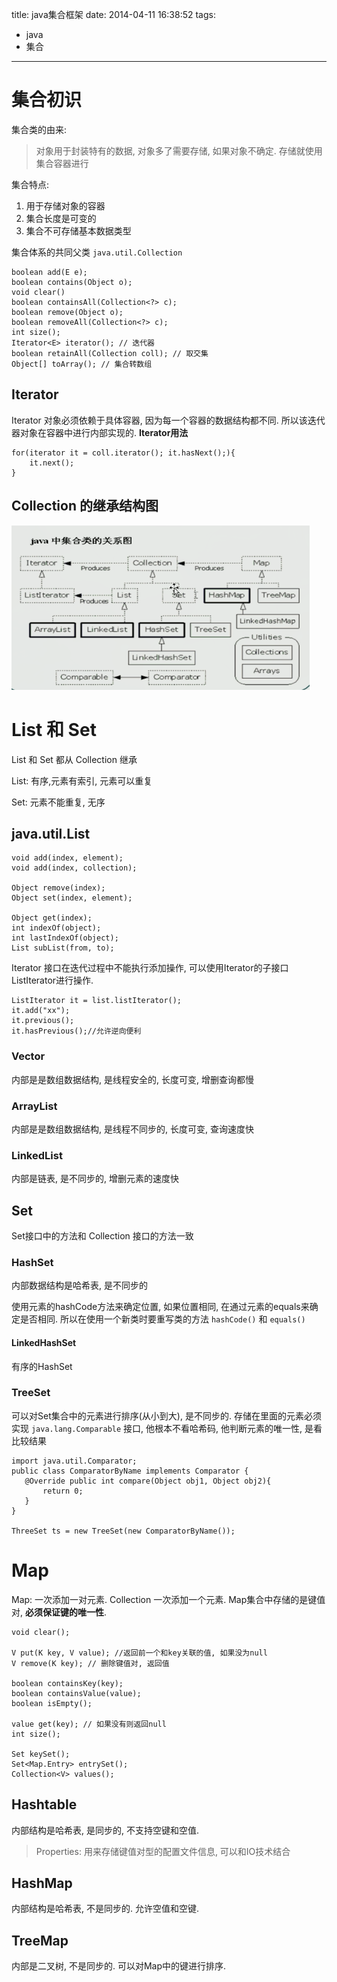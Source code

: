 title: java集合框架
date: 2014-04-11 16:38:52
tags:
- java
- 集合
---
# 集合初识 #

集合类的由来:
> 对象用于封装特有的数据, 对象多了需要存储, 如果对象不确定.
> 存储就使用集合容器进行


集合特点:
1. 用于存储对象的容器
2. 集合长度是可变的
3. 集合不可存储基本数据类型

集合体系的共同父类 `java.util.Collection`
~~~~~~
boolean add(E e);
boolean contains(Object o);
void clear()
boolean containsAll(Collection<?> c);
boolean remove(Object o);
boolean removeAll(Collection<?> c);
int size();
Iterator<E> iterator(); // 迭代器
boolean retainAll(Collection coll); // 取交集
Object[] toArray(); // 集合转数组
~~~~~~
## Iterator ##
Iterator 对象必须依赖于具体容器, 因为每一个容器的数据结构都不同.
所以该迭代器对象在容器中进行内部实现的.
**Iterator用法**
~~~~~~
for(iterator it = coll.iterator(); it.hasNext();){
    it.next();
}
~~~~~~

## Collection 的继承结构图 ## 
![Collection 的继承结构图](/img/collections_hierachy.png)
# List 和 Set #
List 和 Set 都从 Collection 继承

List: 有序,元素有索引, 元素可以重复

Set: 元素不能重复, 无序

## java.util.List ##
~~~~~~
void add(index, element);
void add(index, collection);

Object remove(index);
Object set(index, element);

Object get(index);
int indexOf(object);
int lastIndexOf(object);
List subList(from, to);
~~~~~~
Iterator 接口在迭代过程中不能执行添加操作,
可以使用Iterator的子接口ListIterator进行操作.
~~~~~~
ListIterator it = list.listIterator();
it.add("xx");
it.previous();
it.hasPrevious();//允许逆向便利
~~~~~~

### Vector ###
内部是是数组数据结构, 是线程安全的, 长度可变, 增删查询都慢
### ArrayList ###
内部是是数组数据结构, 是线程不同步的, 长度可变, 查询速度快
### LinkedList ###
内部是链表, 是不同步的, 增删元素的速度快

## Set ##
Set接口中的方法和 Collection 接口的方法一致

### HashSet ###
内部数据结构是哈希表, 是不同步的

使用元素的hashCode方法来确定位置, 如果位置相同,
在通过元素的equals来确定是否相同.
所以在使用一个新类时要重写类的方法 `hashCode()` 和 `equals()`
#### LinkedHashSet ####
有序的HashSet

### TreeSet ###

可以对Set集合中的元素进行排序(从小到大), 是不同步的.
存储在里面的元素必须实现 `java.lang.Comparable` 接口,
他根本不看哈希码, 他判断元素的唯一性, 是看比较结果
~~~~~~
import java.util.Comparator;
public class ComparatorByName implements Comparator {
   @Override public int compare(Object obj1, Object obj2){
       return 0;
   }
}

ThreeSet ts = new TreeSet(new ComparatorByName());

~~~~~~

# Map #

Map: 一次添加一对元素. Collection 一次添加一个元素.
Map集合中存储的是键值对, **必须保证键的唯一性**.

~~~~~~
void clear();

V put(K key, V value); //返回前一个和key关联的值, 如果没为null
V remove(K key); // 删除键值对, 返回值

boolean containsKey(key);
boolean containsValue(value);
boolean isEmpty();

value get(key); // 如果没有则返回null
int size();

Set keySet();
Set<Map.Entry> entrySet();
Collection<V> values();
~~~~~~

## Hashtable ##
内部结构是哈希表, 是同步的, 不支持空键和空值.
> Properties: 用来存储键值对型的配置文件信息, 可以和IO技术结合
## HashMap ##
内部结构是哈希表, 不是同步的. 允许空值和空键.

## TreeMap ##
内部是二叉树, 不是同步的. 可以对Map中的键进行排序. 
